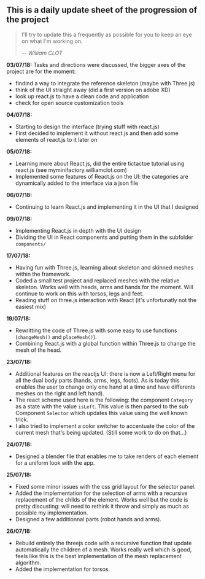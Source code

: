 ## This is a daily update sheet of the progression of the project

> I'll try to update this a frequently as possible for you to keep an eye on what I'm working on.
>
> -- <cite>William CLOT</cite>


**03/07/18:**
Tasks and directions were discussed, the bigger axes of the project are for the moment:

- findind a way to integrate the reference skeleton (maybe with Three.js)
- think of the UI straight away (did a first version on adobe XD)
- look up react.js to have a clean code and application
- check for open source customization tools

**04/07/18:**

- Starting to design the interface (trying stuff with react.js)
- First decided to implement it without react.js and then add some elements of react.js to it later on

**05/07/18:**

- Learning more about React.js, did the entire tictactoe tutorial using react.js (see myminifactory.williamclot.com)
- Implemented some features of React.js on the UI: the categories are dynamically added to the interface via a json file


**06/07/18:**

- Continuing to learn React.js and implementing it in the UI that I designed

**09/07/18:**

- Implementing React.js in depth with the UI design
- Dividing the UI in React components and putting them in the subfolder `components/`

**17/07/18:**

- Having fun with Three.js, learning about skeleton and skinned meshes within the framework. 
- Coded a small test project and replaced meshes with the relative skeleton. Works well with heads, arms and hands for the moment. Will continue to work on this with torsos, legs and feet.
- Reading stuff on three.js interaction with React (it's unfortunatly not the easiest mix)

**19/07/18:**

- Rewritting the code of Three.js with some easy to use functions (`changeMesh()` and `placeMesh()`).
- Combining React.js with a global function within Three.js to change the mesh of the head.

**23/07/18:**

- Additional features on the reactjs UI: there is now a Left/Right menu for all the dual body parts (hands, arms, legs, foots). As is today this enables the user to change only one hand at a time and have differents meshes on the right and left hand).
- The react scheme used here is the following: the component `Category` as a state with the value `isLeft`. This value is then parsed to the sub Component `Selector` which updates this value using the well known trick. 
- I also tried to implement a color switcher to accentuate the color of the current mesh that's being updated. (Still some work to do on that...)
  
**24/07/18:**

- Designed a blender file that enables me to take renders of each element for a uniform look with the app.

**25/07/18:**

- Fixed some minor issues with the css grid layout for the selector panel.
- Added the implementation for the selection of arms with a recursive replacement of the childs of the element. Works well but the code is pretty discusting: will need to rethink it throw and simply as much as possible my implementation.
- Designed a few additionnal parts (robot hands and arms).

**26/07/18:**

- Rebuild entirely the threejs code with a recursive function that update automatically the children of a mesh. Works really well which is good, feels like this is the best implementation of the mesh replacement algorithm.
- Added the implementation for torsos.